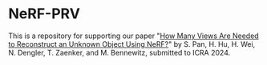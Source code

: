 # NeRF-PRV
This is a repository for supporting our paper "[How Many Views Are Needed to Reconstruct an Unknown Object Using NeRF?](https://arxiv.org/pdf/xxxxxxxxxxx.pdf)" by S. Pan, H. Hu, H. Wei, N. Dengler, T. Zaenker, and M. Bennewitz, submitted to ICRA 2024.  
